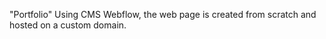 "Portfolio" 
Using CMS Webflow, the web page is created from scratch and hosted on a custom domain.
